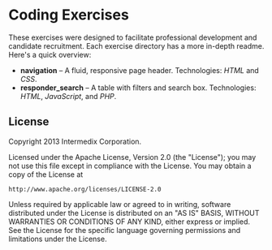 # Coding Exercises

These exercises were designed to facilitate professional development
and candidate recruitment.  Each exercise directory has a more
in-depth readme.  Here's a quick overview:

* **navigation** – A fluid, responsive page header.  Technologies:
  *HTML* and *CSS*.
* **responder_search** – A table with filters and search box.
  Technologies: *HTML*, *JavaScript*, and *PHP*.

## License

Copyright 2013 Intermedix Corporation.
 
Licensed under the Apache License, Version 2.0 (the "License");
you may not use this file except in compliance with the License.
You may obtain a copy of the License at
 
    http://www.apache.org/licenses/LICENSE-2.0
 
Unless required by applicable law or agreed to in writing, software
distributed under the License is distributed on an "AS IS" BASIS,
WITHOUT WARRANTIES OR CONDITIONS OF ANY KIND, either express or
implied.  See the License for the specific language governing
permissions and limitations under the License.

